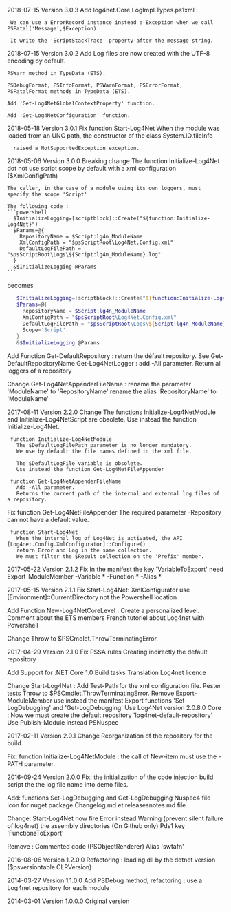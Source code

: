 ﻿2018-07-15  Version 3.0.3
  Add
    log4net.Core.LogImpl.Types.ps1xml :

     We can use a ErrorRecord instance instead a Exception when we call PSFatal('Message',$Exception).

     It write the 'ScriptStackTrace' property after the message string.

2018-07-15  Version 3.0.2
  Add
    Log files are now created with the UTF-8 encoding by default.

    PSWarn method in TypeData (ETS).

    PSDebugFormat, PSInfoFormat, PSWarnFormat, PSErrorFormat, PSFatalFormat methods in TypeData (ETS).

    Add 'Get-Log4NetGlobalContextProperty' function.

    Add 'Get-Log4NetConfiguration' function.

2018-05-18  Version 3.0.1
 Fix
     function Start-Log4Net
      When the module was loaded from an UNC path, the constructor of the class System.IO.fileInfo

      raised a NotSupportedException exception.

2018-05-06  Version 3.0.0
  Breaking change
    The function Initialize-Log4Net dot not use script scope by default with a xml configuration ($XmlConfigPath)

    The caller, in the case of a module using its own loggers, must specify the scope 'Script'
    
    The following code :
    ```powershell
      $InitializeLogging=[scriptblock]::Create("${function:Initialize-Log4Net}")
      $Params=@{
        RepositoryName = $Script:lg4n_ModuleName
        XmlConfigPath = "$psScriptRoot\Log4Net.Config.xml"
        DefaultLogFilePath = "$psScriptRoot\Logs\${Script:lg4n_ModuleName}.log"
      }
      &$InitializeLogging @Params
    ```
   becomes
   ```powershell
      $InitializeLogging=[scriptblock]::Create("${function:Initialize-Log4Net}")
      $Params=@{
        RepositoryName = $Script:lg4n_ModuleName
        XmlConfigPath = "$psScriptRoot\Log4Net.Config.xml"
        DefaultLogFilePath = "$psScriptRoot\Logs\${Script:lg4n_ModuleName}.log"
        Scope='Script'
      }
      &$InitializeLogging @Params
  ```
  Add
     Function Get-DefaultRepository : return the défault repository. See Get-DefaultRepositoryName
     Get-Log4NetLogger : add -All parameter. Return all loggers of a repository
     
  Change 
    Get-Log4NetAppenderFileName : rename the parameter 'ModuleName' to 'RepositoryName'
                                  rename the alias 'RepositoryName' to 'ModuleName'


2017-08-11  Version 2.2.0
  Change 
     The functions Initialize-Log4NetModule and Initialize-Log4NetScript are obsolete.
       Use instead the function Initialize-Log4Net.

     function Initialize-Log4NetModule 
       The $DefaultLogFilePath parameter is no longer mandatory.
       We use by default the file names defined in the xml file.
       
       The $DefaultLogFile variable is obsolete.
       Use instead the function Get-Log4NetFileAppender 

     function Get-Log4NetAppenderFileName
       Add -All parameter. 
       Returns the current path of the internal and external log files of a repository.

  Fix
     function Get-Log4NetFileAppender
       The required parameter -Repository can not have a default value.
    
     function Start-Log4Net
       When the internal log of Log4Net is activated, the API [Log4net.Config.XmlConfigurator]::Configure()
       return Error and Log in the same collection.
       We must filter the $Result collection on the 'Prefix' member.

 
2017-05-22  Version 2.1.2
  Fix 
   In the manifest the key 'VariableToExport' need Export-ModuleMember -Variable * -Function * -Alias *

2017-05-15  Version 2.1.1
  Fix 
    Start-Log4Net: XmlConfigurator use [Environment]::CurrentDirectory not the Powershell location
   
  Add
    Function New-Log4NetCoreLevel : Create a personalized level.
    Comment about the ETS members
    French tutoriel about Log4net with Powershell
         
  Change
    Throw to $PSCmdlet.ThrowTerminatingError.
    
2017-04-29  Version 2.1.0
  Fix 
    PSSA rules
    Creating indirectly the default repository 
    
  Add
    Support for .NET Core 1.0
    Build tasks
    Translation
    Log4net licence 
     
  Change
    Start-Log4Net : Add Test-Path for the xml configuration file.
    Pester tests
    Throw to $PSCmdlet.ThrowTerminatingError.
    Remove Export-ModuleMember use instead the manifest
    Export functions 'Set-LogDebugging' and 'Get-LogDebugging'
    Use Log4Net version 2.0.8.0
    Core : Now we must create the default repository 'log4net-default-repository'
    Use Publish-Module instead PSNuspec

2017-02-11  Version 2.0.1
  Change
      Reorganization of the repository for the build

  Fix: 
     function Initialize-Log4NetModule : the call of New-item must use the -PATH parameter.

2016-09-24  Version 2.0.0
  Fix: 
     the initialization of the code injection
     build script
     the the log file name into demo files.

  Add:
     functions Set-LogDebugging and Get-LogDebugging
     Nuspec4 file
     icon for nuget package
     Changelog.md et releasesnotes.md file

  Change:
     Start-Log4Net now fire Error instead Warning (prevent silent failure of log4net)
     the assembly directories (On Github only)
     Pds1 key 'FunctionsToExport'

  Remove :
     Commented code (PSObjectRenderer)
     Alias 'swtafn' 
     

2016-08-06  Version 1.2.0.0
   Refactoring : loading dll by the dotnet version ($psversiontable.CLRVersion) 

2014-03-27  Version 1.1.0.0
   Add PSDebug method, refactoring : use a Log4net repository for each module

2014-03-01  Version 1.0.0.0
    Original version
